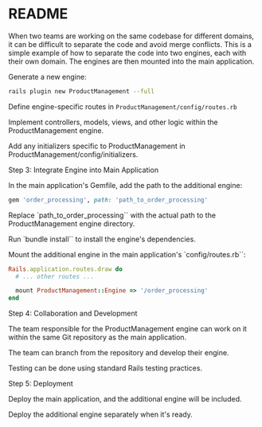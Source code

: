 # README

When two teams are working on the same codebase for different domains, it can be difficult to separate the code and avoid merge conflicts. This is a simple example of how to separate the code into two engines, each with their own domain. The engines are then mounted into the main application.

Generate a new engine:

```sh
rails plugin new ProductManagement --full
```
Define engine-specific routes in `ProductManagement/config/routes.rb`

Implement controllers, models, views, and other logic within the ProductManagement engine.

Add any initializers specific to ProductManagement in ProductManagement/config/initializers.

Step 3: Integrate Engine into Main Application

In the main application's Gemfile, add the path to the additional engine:

```ruby
gem 'order_processing', path: 'path_to_order_processing'
```

Replace `path_to_order_processing`` with the actual path to the ProductManagement engine directory.

Run `bundle install`` to install the engine's dependencies.

Mount the additional engine in the main application's `config/routes.rb``:

```ruby
Rails.application.routes.draw do
  # ... other routes ...

  mount ProductManagement::Engine => '/order_processing'
end
```

Step 4: Collaboration and Development

The team responsible for the ProductManagement engine can work on it within the same Git repository as the main application.

The team can branch from the repository and develop their engine.

Testing can be done using standard Rails testing practices.

Step 5: Deployment

Deploy the main application, and the additional engine will be included.

Deploy the additional engine separately when it's ready.